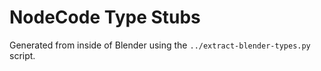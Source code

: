 # NodeCode Type Stubs

Generated from inside of Blender using the `../extract-blender-types.py` script.
